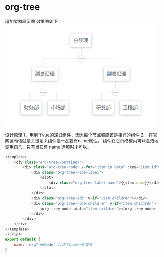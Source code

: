 # org-tree
组加架构展示图
效果图如下：
![Image text](https://raw.githubusercontent.com/krifyFan/image-folder/master/2019-04-22_165646.png)

设计原理
1、用到了vue的递归组件，因为每个节点都应该是相同的组件
2、 在官网这句话就是关键定义组件是一定要有name属性。
    组件在它的模板内可以递归地调用自己，只有当它有 name 选项时才可以。
```javascript
<template>
    <div class="org-tree-container">
        <div class="org-tree-node" v-for="item in data" :key="item.id">
            <div class="org-tree-node-label">
                <slot>
                    <div class="org-tree-label-name">{{item.name}}</div>
                </slot>
            </div>
            <div class="org-tree-add" v-if="item.children"></div>
            <div class="org-tree-node-children" v-if="item.children">
                <org-tree-node :data="item.children"></org-tree-node>
            </div>
        </div>
    </div>
</template>
<script>
export default {
    name: 'orgTreeNode' //这个name一定要有
}
```
